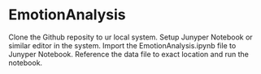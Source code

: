 # EmotionAnalysis
Clone the Github reposity to ur local system. 
Setup Junyper Notebook or similar editor in the system. 
Import the EmotionAnalysis.ipynb file to Junyper Notebook. 
Reference the data file to exact location and run the notebook.
